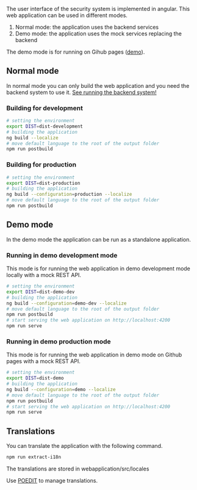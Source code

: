 The user interface of the security system is implemented in angular. This web application
can be used in different modes.

1. Normal mode: the application uses the backend services
2. Demo mode: the application uses the mock services replacing the backend

The demo mode is for running on Gihub pages ([demo](https://demo.arpi-security.info)).

## Normal mode

In normal mode you can only build the web application and you need the backend system to use it.
[See running the backend system!](/developers/backend/#starting-the-backend-services-in-development-mode)

### Building for development

```bash
# setting the environment
export DIST=dist-development
# building the application
ng build --localize
# move default language to the root of the output folder
npm run postbuild
```

### Building for production

```bash
# setting the environment
export DIST=dist-production
# building the application
ng build --configuration=production --localize
# move default language to the root of the output folder
npm run postbuild
```

## Demo mode

In the demo mode the application can be run as a standalone application.

### Running in demo development mode

This mode is for running the web application in demo development mode locally with
a mock REST API.

```bash
# setting the environment
export DIST=dist-demo-dev
# building the application
ng build --configuration=demo-dev --localize
# move default language to the root of the output folder
npm run postbuild
# start serving the web application on http://localhost:4200
npm run serve
```

### Running in demo production mode

This mode is for running the web application in demo mode on Github pages with
a mock REST API.

```bash
# setting the environment
export DIST=dist-demo
# building the application
ng build --configuration=demo --localize
# move default language to the root of the output folder
npm run postbuild
# start serving the web application on http://localhost:4200
npm run serve
```

## Translations

You can translate the application with the following command.

```bash
npm run extract-i18n
```

The translations are stored in webapplication/src/locales

Use [POEDIT](https://poedit.net/) to manage translations.
